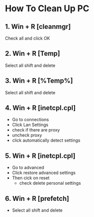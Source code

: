 # How To Clean Up PC

 ## 1. Win + R [cleanmgr]
 Check all and click OK

 ## 2. Win + R [Temp]
 Select all  shift and delete

 ## 3. Win + R [%Temp%]
 Select all  shift and delete

## 4. Win + R [inetcpl.cpl]
 * Go to connections 
 * Click Lan Settings
 * check if there are proxy 
 * uncheck proxy
 * click automatically detect settings

## 5. Win + R [inetcpl.cpl]
 * Go to advanced 
 * Click restore advanced settings
 * Then cick on reset
    * check delete personal settings
 
 ## 6. Win + R [prefetch]
 *  Select all  shift and delete
